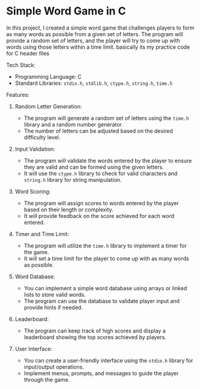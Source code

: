# Simple Word Game in C

In this project, I created a simple word game that challenges players to form as many words as possible from a given set of letters. The program will provide a random set of letters, and the player will try to come up with words using those letters within a time limit. basically its my practice code for C header files

Tech Stack:
- Programming Language: C
- Standard Libraries: `stdio.h`, `stdlib.h`, `ctype.h`, `string.h`, `time.h`

Features:
1. Random Letter Generation:
   - The program will generate a random set of letters using the `time.h` library and a random number generator.
   - The number of letters can be adjusted based on the desired difficulty level.

2. Input Validation:
   - The program will validate the words entered by the player to ensure they are valid and can be formed using the given letters.
   - It will use the `ctype.h` library to check for valid characters and `string.h` library for string manipulation.

3. Word Scoring:
   - The program will assign scores to words entered by the player based on their length or complexity.
   - It will provide feedback on the score achieved for each word entered.

4. Timer and Time Limit:
   - The program will utilize the `time.h` library to implement a timer for the game.
   - It will set a time limit for the player to come up with as many words as possible.

5. Word Database:
   - You can implement a simple word database using arrays or linked lists to store valid words.
   - The program can use the database to validate player input and provide hints if needed.

6. Leaderboard:
   - The program can keep track of high scores and display a leaderboard showing the top scores achieved by players.

7. User Interface:
   - You can create a user-friendly interface using the `stdio.h` library for input/output operations.
   - Implement menus, prompts, and messages to guide the player through the game.



